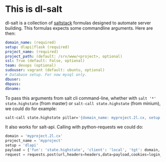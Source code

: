 This is dl-salt
===============

dl-salt is a collection of [saltstack](http://www.saltstack.com) formulas designed to automate server building.
This formulas expects some commandline arguments. Here are then:

```yaml
domain_name: (required)
setup: dlapi|flask (required)
project_name: (required)
project_path: (default: /srv/www/<project>, optional)
ssl: True (default: False, optional)
team: devops (optional)
sudouser: vagrant (default: ubuntu, optional)
# Database setup. For now mysql only.
dbuser:
dbpass:
dbname:
```

To pass this arguments from salt cli command-line, whether with `salt '*' state.highstate` (from master) or `salt-call state.highstate` (from minium), we could do for example:

```bash
salt-call state.highstate pillar='{domain_name: myproject.2l.cx, setup: dlapi, project_name: myproject, ssl: True}'
```

It also works for salt-api. Calling with python-requests we could do:

```python
domain = 'myproject.2l.cx'
project_name = 'myproject'
setup = 'dlapi'
payload = {'fun': 'state.highstate', 'client': 'local', 'tgt': domain, 'arg': 'pillar={{"setup":"{0}","ssl":True,"project_name":"{1}","domain_name":"{2}"}}'.format(setup,project_name,domain)}
request = requests.post(url,headers=headers,data=payload,cookies=login_request.cookies,verify=False)
```

